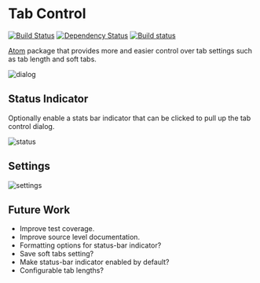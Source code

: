 # Tab Control

[![Build Status](https://travis-ci.org/lexicalunit/tab-control.svg?branch=master)](https://travis-ci.org/lexicalunit/tab-control) [![Dependency Status](https://david-dm.org/lexicalunit/tab-control.svg)](https://david-dm.org/lexicalunit/tab-control) [![Build status](https://ci.appveyor.com/api/projects/status/jkg33s38w93eu9js/branch/master?svg=true)](https://ci.appveyor.com/project/lexicalunit/tab-control/branch/master)

[Atom](https://atom.io/) package that provides more and easier control over tab settings such as tab length and soft tabs.

![dialog](https://cloud.githubusercontent.com/assets/1903876/7895708/89a5fa40-0662-11e5-8484-8a79bdb56c2f.png)

## Status Indicator

Optionally enable a stats bar indicator that can be clicked to pull up the tab control dialog.

![status](https://cloud.githubusercontent.com/assets/1903876/7895707/89a59a3c-0662-11e5-8fd5-21b4ad3c3341.png)

## Settings

![settings](https://cloud.githubusercontent.com/assets/1903876/7895727/69a7a774-0663-11e5-9dc4-d372a284ad01.png)

## Future Work

- Improve test coverage.
- Improve source level documentation.
- Formatting options for status-bar indicator?
- Save soft tabs setting?
- Make status-bar indicator enabled by default?
- Configurable tab lengths?
